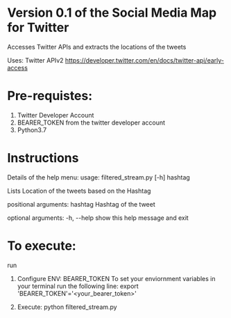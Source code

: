 
# Version 0.1 of the Social Media Map for Twitter

Accesses Twitter APIs and extracts the locations of the tweets

Uses: Twitter APIv2
https://developer.twitter.com/en/docs/twitter-api/early-access

# Pre-requistes: 
1. Twitter Developer Account 
2. BEARER_TOKEN from the twitter developer account 
3. Python3.7

# Instructions
Details of the help menu:
usage: filtered_stream.py [-h] hashtag

Lists Location of the tweets based on the Hashtag

positional arguments:
  hashtag     Hashtag of the tweet

optional arguments:
  -h, --help  show this help message and exit


# To execute: 
run
1. Configure ENV: BEARER_TOKEN
To set your enviornment variables in your terminal run the following line:
export 'BEARER_TOKEN'='<your_bearer_token>'

2. Execute: 
python filtered_stream.py <hashtag>






